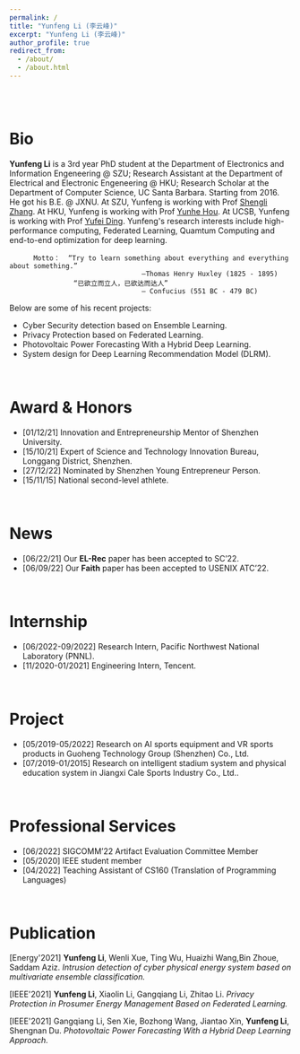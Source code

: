 ```yaml
---
permalink: /
title: "Yunfeng Li (李云峰)"
excerpt: "Yunfeng Li (李云峰)"
author_profile: true
redirect_from: 
  - /about/
  - /about.html
---
```


<br />
<br />


Bio
======
**Yunfeng Li** is a 3rd year PhD student at the Department of Electronics and Information Engeneering @ SZU; Research Assistant at the Department of Electrical and Electronic Engeneering @ HKU; Research Scholar at the Department of Computer Science, UC Santa Barbara. Starting from 2016. He got his B.E. @ JXNU. At SZU, Yunfeng is working with Prof <a href="https://ceie.szu.edu.cn/info/1034/1249.htm">Shengli Zhang</a>. At HKU, Yunfeng is working with Prof <a href="https://www.eee.hku.hk/~yhhou//">Yunhe Hou</a>. At UCSB, Yunfeng is working with Prof <a href="https://sites.cs.ucsb.edu/~yufeiding/">Yufei Ding</a>. Yunfeng's research interests include high-performance computing, Federated Learning, Quamtum Computing and end-to-end optimization for deep learning. 

          Motto：  “Try to learn something about everything and everything about something.”
                                     —Thomas Henry Huxley (1825 - 1895)
                    “已欲立而立人，已欲达而达人”
                                     — Confucius (551 BC - 479 BC)

Below are some of his recent projects:
* Cyber Security detection based on Ensemble Learning. 
* Privacy Protection based on Federated Learning.
* Photovoltaic Power Forecasting With a Hybrid Deep Learning.
* System design for Deep Learning Recommendation Model (DLRM).

<br />

Award & Honors
======
+ [01/12/21] Innovation and Entrepreneurship Mentor of Shenzhen University.
+ [15/10/21] Expert of Science and Technology Innovation Bureau, Longgang District, Shenzhen.
+ [27/12/22] Nominated by Shenzhen Young Entrepreneur Person.
+ [15/11/15] National second-level athlete.

<br />

News
======
+ [06/22/21] Our **EL-Rec** paper has been accepted to SC’22.
+ [06/09/22] Our **Faith** paper has been accepted to USENIX ATC’22.

<br />

Internship
======
+ [06/2022-09/2022] Research Intern, Pacific Northwest National Laboratory (PNNL).
+ [11/2020-01/2021] Engineering Intern, Tencent.

<br />

Project 
======
+ [05/2019-05/2022] Research on AI sports equipment and VR sports products in Guoheng Technology Group (Shenzhen) Co., Ltd.
+ [07/2019-01/2015] Research on intelligent stadium system and physical education system in Jiangxi Cale Sports Industry Co., Ltd..

<br />

Professional Services 
======
+ [06/2022] SIGCOMM’22  Artifact Evaluation Committee Member
+ [05/2020] IEEE student member
+ [04/2022] Teaching Assistant of CS160 (Translation of Programming Languages) 

<br />

Publication 
======
[Energy'2021] **Yunfeng Li**, Wenli Xue, Ting Wu, Huaizhi Wang,Bin Zhoue, Saddam Aziz.
*Intrusion detection of cyber physical energy system based on multivariate ensemble classification.*

[IEEE'2021] **Yunfeng Li**, Xiaolin Li, Gangqiang Li, Zhitao Li.
*Privacy Protection in Prosumer Energy Management Based on Federated Learning.*

[IEEE'2021] Gangqiang Li, Sen Xie, Bozhong Wang, Jiantao Xin, **Yunfeng Li**, Shengnan Du. 
*Photovoltaic Power Forecasting With a Hybrid Deep Learning Approach.*


